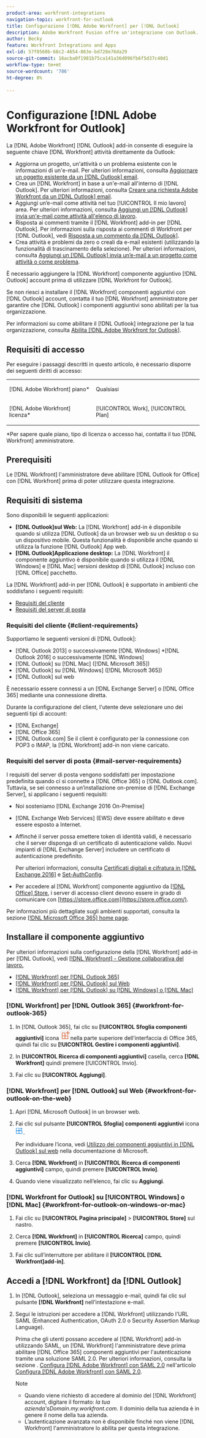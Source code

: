 ```yaml
---
product-area: workfront-integrations
navigation-topic: workfront-for-outlook
title: Configurazione [!DNL Adobe Workfront] per [!DNL Outlook]
description: Adobe Workfront Fusion offre un'integrazione con Outlook. Questo articolo descrive come iniziare a utilizzare questa integrazione nei flussi di lavoro.
author: Becky
feature: Workfront Integrations and Apps
exl-id: 57f0560b-68c2-4654-863e-bd728e76da29
source-git-commit: 16acba0f1981b75ca141a36d096fb6f5d37c40d1
workflow-type: tm+mt
source-wordcount: '786'
ht-degree: 0%

---
```


# Configurazione [!DNL Adobe Workfront for Outlook]

La [!DNL Adobe Workfront] [!DNL Outlook] add-in consente di eseguire la seguente chiave [!DNL Workfront] attività direttamente da Outlook:

* Aggiorna un progetto, un&#39;attività o un problema esistente con le informazioni di un&#39;e-mail. Per ulteriori informazioni, consulta [Aggiornare un oggetto esistente da un [!DNL Outlook] email](../../workfront-integrations-and-apps/using-workfront-with-outlook/update-an-existing-object-from-an-outlook-email.md).
* Crea un [!DNL Workfront] in base a un&#39;e-mail all&#39;interno di [!DNL Outlook]. Per ulteriori informazioni, consulta [Creare una richiesta Adobe Workfront da un [!DNL Outlook] email](../../workfront-integrations-and-apps/using-workfront-with-outlook/create-a-wf-request-from-an-outlook-email.md).
* Aggiungi un’e-mail come attività nel tuo [!UICONTROL Il mio lavoro] area. Per ulteriori informazioni, consulta [Aggiungi un [!DNL Outlook] invia un&#39;e-mail come attività all&#39;elenco di lavoro](../../workfront-integrations-and-apps/using-workfront-with-outlook/add-outlook-email-as-task-to-your-work-list.md).
* Risposta ai commenti tramite il [!DNL Workfront] add-in per [!DNL Outlook]. Per informazioni sulla risposta ai commenti di Workfront per [!DNL Outlook], vedi [Risposta a un commento da [!DNL Outlook]](../../workfront-integrations-and-apps/using-workfront-with-outlook/reply-to-a-comment-from-outlook.md).
* Crea attività e problemi da zero o creali da e-mail esistenti (utilizzando la funzionalità di trascinamento della selezione). Per ulteriori informazioni, consulta [Aggiungi un [!DNL Outlook] invia un’e-mail a un progetto come attività o come problema](../../workfront-integrations-and-apps/using-workfront-with-outlook/add-outlook-email-to-project-as-task-or-issue.md).

È necessario aggiungere la [!DNL Workfront] componente aggiuntivo [!DNL Outlook] account prima di utilizzare [!DNL Workfront for Outlook].

Se non riesci a installare il [!DNL Workfront] componenti aggiuntivi con [!DNL Outlook] account, contatta il tuo [!DNL Workfront] amministratore per garantire che [!DNL Outlook] i componenti aggiuntivi sono abilitati per la tua organizzazione.

Per informazioni su come abilitare il [!DNL Outlook] integrazione per la tua organizzazione, consulta [Abilita [!DNL Adobe Workfront for Outlook]](../../administration-and-setup/configure-integrations/enable-workfront-for-outlook.md).

## Requisiti di accesso

Per eseguire i passaggi descritti in questo articolo, è necessario disporre dei seguenti diritti di accesso:

<table style="table-layout:auto"> 
 <col> 
 <col> 
 <tbody> 
  <tr> 
   <td role="rowheader">[!DNL Adobe Workfront] piano*</td> 
   <td> <p>Qualsiasi</p> </td> 
  </tr> 
  <tr> 
   <td role="rowheader">[!DNL Adobe Workfront] licenza*</td> 
   <td> <p>[!UICONTROL Work], [!UICONTROL Plan]</p> </td> 
  </tr> 
 </tbody> 
</table>

&#42;Per sapere quale piano, tipo di licenza o accesso hai, contatta il tuo [!DNL Workfront] amministratore.

## Prerequisiti

Le [!DNL Workfront] l&#39;amministratore deve abilitare [!DNL Outlook for Office] con [!DNL Workfront] prima di poter utilizzare questa integrazione.

## Requisiti di sistema

Sono disponibili le seguenti applicazioni:

* **[!DNL Outlook]sul Web:** La [!DNL Workfront] add-in è disponibile quando si utilizza [!DNL Outlook] da un browser web su un desktop o su un dispositivo mobile. Questa funzionalità è disponibile anche quando si utilizza la funzione [!DNL Outlook] App web.
* **[!DNL Outlook]Applicazione desktop:** La [!DNL Workfront] il componente aggiuntivo è disponibile quando si utilizza il [!DNL Windows] e [!DNL Mac] versioni desktop di [!DNL Outlook] incluso con [!DNL Office] pacchetto.

La [!DNL Workfront] add-in per [!DNL Outlook] è supportato in ambienti che soddisfano i seguenti requisiti:

* [Requisiti del cliente](#client-requirements-client-requirements)
* [Requisiti del server di posta](#mail-server-requirements-mail-server-requirements)

### Requisiti del cliente {#client-requirements}

Supportiamo le seguenti versioni di [!DNL Outlook]:

* [!DNL Outlook 2013] o successivamente [!DNL Windows]
*[!DNL  Outlook 2016] o successivamente [!DNL Windows]
* [!DNL Outlook] su [!DNL Mac] ([!DNL Microsoft 365])
* [!DNL Outlook] su [!DNL Windows] ([!DNL Microsoft 365])
* [!DNL Outlook] sul web

È necessario essere connessi a un [!DNL Exchange Server] o [!DNL Office 365] mediante una connessione diretta.

Durante la configurazione del client, l&#39;utente deve selezionare uno dei seguenti tipi di account:

* [!DNL Exchange]
* [!DNL Office 365]
* [!DNL Outlook.com]&#x200B;**&#x200B;**&#x200B; Se il client è configurato per la connessione con POP3 o IMAP, la [!DNL Workfront] add-in non viene caricato.

### Requisiti del server di posta {#mail-server-requirements}

I requisiti del server di posta vengono soddisfatti per impostazione predefinita quando ci si connette a [!DNL Office 365] o [!DNL Outlook.com]. Tuttavia, se sei connesso a un’installazione on-premise di [!DNL Exchange Server], si applicano i seguenti requisiti:

* Noi sosteniamo [!DNL Exchange 2016 On-Premise]
* [!DNL Exchange Web Services] (EWS) deve essere abilitato e deve essere esposto a Internet.
* Affinché il server possa emettere token di identità validi, è necessario che il server disponga di un certificato di autenticazione valido. Nuovi impianti di [!DNL Exchange Server] includere un certificato di autenticazione predefinito.

   Per ulteriori informazioni, consulta [Certificati digitali e cifratura in [!DNL Exchange 2016]](https://technet.microsoft.com/en-us/library/dd351044(v=exchg.160).aspx) e [Set-AuthConfig](https://technet.microsoft.com/en-us/library/jj215766(v=exchg.160).aspx).

* Per accedere al [!DNL Workfront] componente aggiuntivo da [[!DNL Office] Store](https://store.office.com/), i server di accesso client devono essere in grado di comunicare con  [https://store.office.com](https://store.office.com/).

Per informazioni più dettagliate sugli ambienti supportati, consulta la sezione [[!DNL Microsoft Office 365] home page](https://products.office.com/en-us/office-365-home).

## Installare il componente aggiuntivo

Per ulteriori informazioni sulla configurazione della [!DNL Workfront] add-in per [!DNL Outlook], vedi [[!DNL Workfront] - Gestione collaborativa del lavoro.](https://appsource.microsoft.com/en-us/product/office/WA104380943?tab=Overview)

* [[!DNL Workfront] per [!DNL Outlook 365]](#workfront-for-outlook-365-workfront-for-outlook-365)
* [[!DNL Workfront] per [!DNL Outlook] sul Web](#workfront-for-outlook-on-the-web-workfront-for-outlook-on-the-web)
* [[!DNL Workfront] per [!DNL Outlook] su [!DNL Windows] o [!DNL Mac]](#workfront-for-outlook-on-windows-or-mac-workfront-for-outlook-on-windows-or-mac)

### [!DNL Workfront] per [!DNL Outlook 365] {#workfront-for-outlook-365}

1. In [!DNL Outlook 365], fai clic su **[!UICONTROL Sfoglia componenti aggiuntivi]** icona ![](assets/outlook-add-in-26x26.png)nella parte superiore dell&#39;interfaccia di Office 365, quindi fai clic su **[!UICONTROL Gestire i componenti aggiuntivi]**.

1. In **[!UICONTROL Ricerca di componenti aggiuntivi]** casella, cerca **[!DNL Workfront]** quindi premere [!UICONTROL Invio].

1. Fai clic su **[!UICONTROL Aggiungi]**.

### [!DNL Workfront] per [!DNL Outlook] sul Web {#workfront-for-outlook-on-the-web}

1. Apri [!DNL Microsoft Outlook] in un browser web.
1. Fai clic sul pulsante **[!UICONTROL Sfoglia] componenti aggiuntivi** icona ![](assets/outlook-add-in-web-version-20x20.png).

   Per individuare l’icona, vedi [Utilizzo dei componenti aggiuntivi in [!DNL Outlook] sul web](https://support.microsoft.com/en-us/office/using-add-ins-in-outlook-on-the-web-8f2ce816-5df4-44a5-958c-f7f9d6dabdce#bkmk_addaddinsicon) nella documentazione di Microsoft.

1. Cerca **[!DNL Workfront]** in **[!UICONTROL Ricerca di componenti aggiuntivi]** campo, quindi premere **[!UICONTROL Invio]**.

1. Quando viene visualizzato nell’elenco, fai clic su **Aggiungi**.

### [!DNL Workfront for Outlook] su [!UICONTROL Windows] o [!DNL Mac] {#workfront-for-outlook-on-windows-or-mac}

1. Fai clic su **[!UICONTROL Pagina principale]** > **[!UICONTROL Store]** sul nastro.

1. Cerca **[!DNL Workfront]** in **[!UICONTROL Ricerca]** campo, quindi premere **[!UICONTROL Invio]**.

1. Fai clic sull’interruttore per abilitare il **[!UICONTROL [!DNL Workfront]add-in]**.

## Accedi a [!DNL Workfront] da [!DNL Outlook]

1. In [!DNL Outlook], seleziona un messaggio e-mail, quindi fai clic sul pulsante **[!DNL Workfront]** nell’intestazione e-mail.
1. Segui le istruzioni per accedere a [!DNL Workfront] utilizzando l’URL SAML (Enhanced Authentication, OAuth 2.0 o Security Assertion Markup Language).

   Prima che gli utenti possano accedere al [!DNL Workfront] add-in utilizzando SAML, un [!DNL Workfront] l&#39;amministratore deve prima abilitare [!DNL Office 365] componenti aggiuntivi per l&#39;autenticazione tramite una soluzione SAML 2.0. Per ulteriori informazioni, consulta la sezione . [Configura [!DNL Adobe Workfront] con SAML 2.0](../../administration-and-setup/add-users/single-sign-on/configure-workfront-saml-2.md#enable-saml-with-office-365) nell&#39;articolo [Configura [!DNL Adobe Workfront] con SAML 2.0](../../administration-and-setup/add-users/single-sign-on/configure-workfront-saml-2.md).

   >[!NOTE]
   >
   >* Quando viene richiesto di accedere al dominio del [!DNL Workfront] account, digitare il formato: *la tua azienda&#39;sDomain.my.workfront.com*. Il dominio della tua azienda è in genere il nome della tua azienda.
   >* L’autenticazione avanzata non è disponibile finché non viene [!DNL Workfront] l&#39;amministratore lo abilita per questa integrazione.


